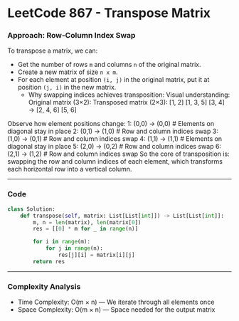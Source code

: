 # LeetCode 867 - Transpose Matrix

### Approach: Row-Column Index Swap

To transpose a matrix, we can:

- Get the number of rows `m` and columns `n` of the original matrix.
- Create a new matrix of size `n x m`.
- For each element at position `(i, j)` in the original matrix, put it at position `(j, i)` in the new matrix.
    - Why swapping indices achieves transposition:
      Visual understanding:
      Original matrix (3×2):    Transposed matrix (2×3):
[1, 2]                    [1, 3, 5]
[3, 4]         →          [2, 4, 6]
[5, 6]                

Observe how element positions change:
1: (0,0) → (0,0)  # Elements on diagonal stay in place
2: (0,1) → (1,0)  # Row and column indices swap
3: (1,0) → (0,1)  # Row and column indices swap
4: (1,1) → (1,1)  # Elements on diagonal stay in place
5: (2,0) → (0,2)  # Row and column indices swap
6: (2,1) → (1,2)  # Row and column indices swap
So the core of transposition is: swapping the row and column indices of each element, which transforms each horizontal row into a vertical column.  

---

### Code

```python
class Solution:
    def transpose(self, matrix: List[List[int]]) -> List[List[int]]:
        m, n = len(matrix), len(matrix[0])
        res = [[0] * m for _ in range(n)]

        for i in range(m):
            for j in range(n):
                res[j][i] = matrix[i][j]
        return res
```

---

### Complexity Analysis

- Time Complexity: O(m × n) — We iterate through all elements once
- Space Complexity: O(m × n) — Space needed for the output matrix



